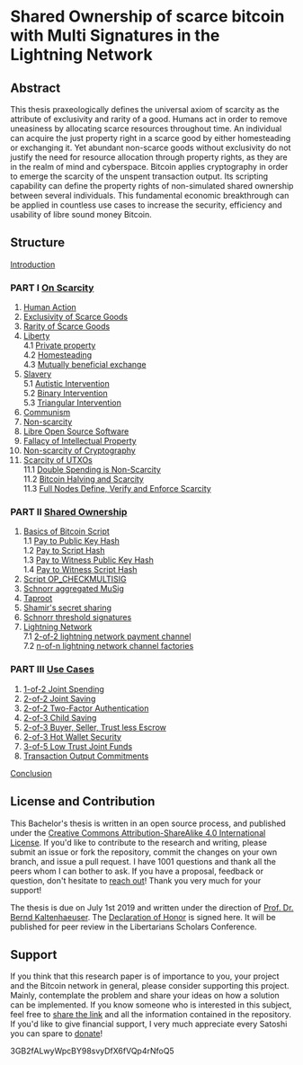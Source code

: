 # Shared Ownership of scarce bitcoin with Multi Signatures in the Lightning Network

## Abstract

This thesis praxeologically defines the universal axiom of scarcity as the attribute of exclusivity and rarity of a good. Humans act in order to remove uneasiness by allocating scarce resources throughout time. An individual can acquire the just property right in a scarce good by either homesteading or exchanging it. Yet abundant non-scarce goods without exclusivity do not justify the need for resource allocation through property rights, as they are in the realm of mind and cyberspace. Bitcoin applies cryptography in order to emerge the scarcity of the unspent transaction output. Its scripting capability can define the property rights of non-simulated shared ownership between several individuals. This fundamental economic breakthrough can be applied in countless use cases to increase the security, efficiency and usability of libre sound money Bitcoin.

## Structure

[Introduction](/Introduction.asciidoc)

### PART I [On Scarcity](/Scarcity.asciidoc)

1. [Human Action](/Scarcity.asciidoc#human-action)
2. [Exclusivity of Scarce Goods](/Scarcity.asciidoc#exclusivity-of-scarce-goods)
3. [Rarity of Scarce Goods](/Scarcity.asciidoc#rarity-of-scarce-goods)
4. [Liberty](/Scarcity.asciidoc#liberty)<br/>
   4.1 [Private property](/Scarcity.asciidoc#private-property)<br/>
   4.2 [Homesteading](/Scarcity.asciidoc#homesteading)<br/>
   4.3 [Mutually beneficial exchange](/Scarcity.asciidoc#mutually-beneficial-exchange)
5. [Slavery](/Scarcity.asciidoc#slavery)<br/>
   5.1 [Autistic Intervention](/Scarcity.asciidoc#autistic-intervention)<br/>
   5.2 [Binary Intervention](/Scarcity.asciidoc#binary-intervention)<br/>
   5.3 [Triangular Intervention](/Scarcity.asciidoc#triangular-intervention)
6. [Communism](/Scarcity.asciidoc#communism)
7. [Non-scarcity](/Scarcity.asciidoc#non-scarcity)
8. [Libre Open Source Software](/Scarcity.asciidoc#libre-open-source-software)
9. [Fallacy of Intellectual Property](/Scarcity.asciidoc#fallacy-of-intellectual-property)
10. [Non-scarcity of Cryptography](/Scarcity.asciidoc#non-scarcity-of-cryptography)
11. [Scarcity of UTXOs](/Scarcity.asciidoc#scarcity-of-utxos)<br/>
    11.1 [Double Spending is Non-Scarcity](/Scarcity.asciidoc#double-spending-is-non-scarcity)<br/>
    11.2 [Bitcoin Halving and Scarcity](/Scarcity.asciidoc#bitcoin-halving-and-scarcity)<br/>
    11.3 [Full Nodes Define, Verify and Enforce Scarcity](/Scarcity.asciidoc#full-nodes-define,-verify-and-enforce-scarcity)

### PART II [Shared Ownership](/SharedOwnership.asciidoc)

1. [Basics of Bitcoin Script](/SharedOwnership.asciidoc#basics-of-bitcoin-script)<br/>
   1.1 [Pay to Public Key Hash](/SharedOwnership.asciidoc#pay-to-public-key-hash)<br/>
   1.2 [Pay to Script Hash](/SharedOwnership.asciidoc#pay-to-script-hash)<br/>
   1.3 [Pay to Witness Public Key Hash](/SharedOwnership.asciidoc#pay-to-witness-public-key-hash)<br/>
   1.4 [Pay to Witness Script Hash](/SharedOwnership.asciidoc#pay-to-witness-script-hash)
2. [Script OP_CHECKMULTISIG](/SharedOwnership.asciidoc#script-multi-signatures)
3. [Schnorr aggregated MuSig](/SharedOwnership.asciidoc#schnorr-signatures)
4. [Taproot](/SharedOwnership.asciidoc#taproot)
5. [Shamir's secret sharing](/SharedOwnership.asciidoc#shamir’s-secret-sharing-scheme)
6. [Schnorr threshold signatures](/SharedOwnership.asciidoc#schnorr-threshold-signatures)
7. [Lightning Network](/SharedOwnership.asciidoc#lightning-network)<br/>
   7.1 [2-of-2 lightning network payment channel](/SharedOwnership.asciidoc#2-of-2-lightning-network-payment-channel)<br/>
   7.2 [n-of-n lightning network channel factories](/SharedOwnership.asciidoc#n-of-n-multi-party-channel-factories)

### PART III [Use Cases](/UseCase.asciidoc)

1. [1-of-2 Joint Spending](/UseCase.asciidoc#1-of-2-joint-spending)
2. [2-of-2 Joint Saving](/UseCase.asciidoc#2-of-2-joint-saving)
3. [2-of-2 Two-Factor Authentication](/UseCase.asciidoc#2-of-2-two-factor-authentication)
4. [2-of-3 Child Saving](/UseCase.asciidoc#2-of-3-child-saving)
5. [2-of-3 Buyer, Seller, Trust less Escrow](/UseCase.asciidoc#2-of-3-buyer-seller-trust-less-escrow)
6. [2-of-3 Hot Wallet Security](/UseCase.asciidoc#2-of-3-hot-wallet-security)
7. [3-of-5 Low Trust Joint Funds](/UseCase.asciidoc#3-of-5-lowtrust-joint-funds)
8. [Transaction Output Commitments](/UseCase.asciidoc#transaction-output-commitments)

[Conclusion](/Conclusion.asciidoc)

## License and Contribution

This Bachelor's thesis is written in an open source process, and published under the [Creative Commons Attribution-ShareAlike 4.0 International License](https://creativecommons.org/licenses/by/4.0/legalcode). If you'd like to contribute to the research and writing, please submit an issue or fork the repository, commit the changes on your own branch, and issue a pull request. I have 1001 questions and thank all the peers whom I can bother to ask. If you have a proposal, feedback or question, don't hesitate to [reach out](https://towardsliberty.com/contact)! Thank you very much for your support!

The thesis is due on July 1st 2019 and written under the direction of [Prof. Dr. Bernd Kaltenhaeuser](https://www.dhbw-vs.de/hochschule/mitarbeitende/bernd-kaltenhaeuser.html). The [Declaration of Honor](/DeclarationOfHonor.asciidoc) is signed here. It will be published for peer review in the Libertarians Scholars Conference.

## Support

If you think that this research paper is of importance to you, your project and the Bitcoin network in general, please consider supporting this project. Mainly, contemplate the problem and share your ideas on how a solution can be implemented. If you know someone who is interested in this subject, feel free to [share the link](https://github.com/MaxHillebrand/LightningMultiSig/) and all the information contained in the repository. If you'd like to give financial support, I very much appreciate every Satoshi you can spare to [donate](https://tallyco.in/HillebrandMax)!

3GB2fALwyWpcBY98svyDfX6fVQp4rNfoQ5
